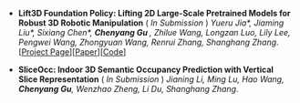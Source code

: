 - **Lift3D Foundation Policy: Lifting 2D Large-Scale Pretrained Models for Robust 3D Robotic Manipulation** ( *In Submission* )
  *Yueru Jia\*, Jiaming Liu\*, Sixiang Chen\*, <strong>Chenyang Gu </strong>, Zhilue Wang, Longzan Luo, Lily Lee, Pengwei Wang, Zhongyuan Wang, Renrui Zhang, Shanghang Zhang*.[[Project Page](https://lift3d-web.github.io/)][[Paper](https://arxiv.org/abs/2411.18623)][[Code](https://github.com/PKU-HMI-Lab/LIFT3D)]

- **SliceOcc: Indoor 3D Semantic Occupancy Prediction with Vertical Slice Representation** ( *In Submission* )
*Jianing Li, Ming Lu, Hao Wang,  <strong>Chenyang Gu</strong>, Wenzhao Zheng, Li Du, Shanghang Zhang*. 